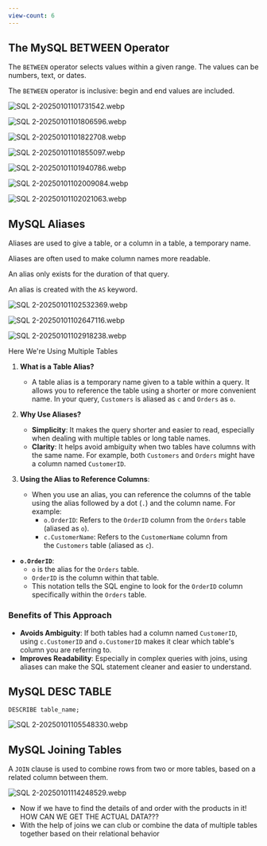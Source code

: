 ```yaml
---
view-count: 6
---
```

## The MySQL BETWEEN Operator

The `BETWEEN` operator selects values within a given range. The values can be numbers, text, or dates.

The `BETWEEN` operator is inclusive: begin and end values are included.

![SQL 2-20250101101731542.webp](../../../Images/SQL%202-20250101101731542.webp)

![SQL 2-20250101101806596.webp](../../../Images/SQL%202-20250101101806596.webp)

![SQL 2-20250101101822708.webp](../../../Images/SQL%202-20250101101822708.webp)


![SQL 2-20250101101855097.webp](../../../Images/SQL%202-20250101101855097.webp)



![SQL 2-20250101101940786.webp](../../../Images/SQL%202-20250101101940786.webp)

![SQL 2-20250101102009084.webp](../../../Images/SQL%202-20250101102009084.webp)

![SQL 2-20250101102021063.webp](../../../Images/SQL%202-20250101102021063.webp)

## MySQL Aliases


Aliases are used to give a table, or a column in a table, a temporary name.

Aliases are often used to make column names more readable.

An alias only exists for the duration of that query.

An alias is created with the `AS` keyword.

![SQL 2-20250101102532369.webp](../../../Images/SQL%202-20250101102532369.webp)


![SQL 2-20250101102647116.webp](../../../Images/SQL%202-20250101102647116.webp)


![SQL 2-20250101102918238.webp](../../../Images/SQL%202-20250101102918238.webp)

Here We're Using Multiple Tables 




1. **What is a Table Alias?**
    
    - A table alias is a temporary name given to a table within a query. It allows you to reference the table using a shorter or more convenient name. In your query, `Customers` is aliased as `c` and `Orders` as `o`.
2. **Why Use Aliases?**
    
    - **Simplicity**: It makes the query shorter and easier to read, especially when dealing with multiple tables or long table names.
    - **Clarity**: It helps avoid ambiguity when two tables have columns with the same name. For example, both `Customers` and `Orders` might have a column named `CustomerID`.
3. **Using the Alias to Reference Columns**:
    
    - When you use an alias, you can reference the columns of the table using the alias followed by a dot (`.`) and the column name. For example:
        - `o.OrderID`: Refers to the `OrderID` column from the `Orders` table (aliased as `o`).
        - `c.CustomerName`: Refers to the `CustomerName` column from the `Customers` table (aliased as `c`).


- **`o.OrderID`**:
    - `o` is the alias for the `Orders` table.
    - `OrderID` is the column within that table.
    - This notation tells the SQL engine to look for the `OrderID` column specifically within the `Orders` table.

### Benefits of This Approach

- **Avoids Ambiguity**: If both tables had a column named `CustomerID`, using `c.CustomerID` and `o.CustomerID` makes it clear which table's column you are referring to.
- **Improves Readability**: Especially in complex queries with joins, using aliases can make the SQL statement cleaner and easier to understand.


## MySQL DESC TABLE 

`DESCRIBE table_name;`

![SQL 2-20250101105548330.webp](../../../Images/SQL%202-20250101105548330.webp)

## MySQL Joining Tables

A `JOIN` clause is used to combine rows from two or more tables, based on a related column between them.


![SQL 2-20250101114248529.webp](../../../Images/SQL%202-20250101114248529.webp)

- Now if we have to find the details of and order with the products in it! HOW CAN WE GET THE ACTUAL DATA???
- With the help of joins we can club or combine the data of multiple tables together based on their relational behavior 


